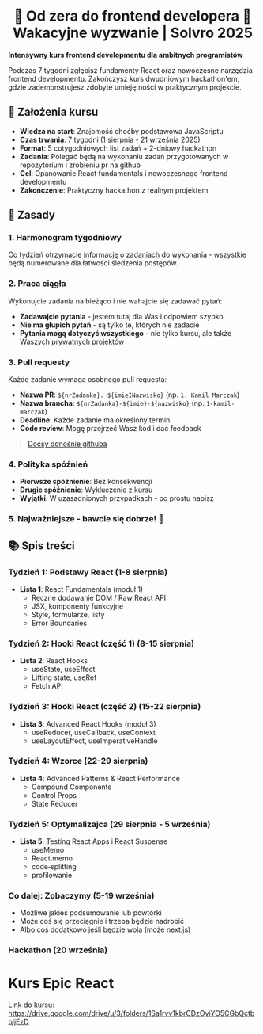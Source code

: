 <div>
  <h1 align="center">🌟 Od zera do frontend developera 🌟<br/>Wakacyjne wyzwanie | Solvro 2025</h1>
  <strong>
    Intensywny kurs frontend developmentu dla ambitnych programistów
  </strong>
  <p>
    Podczas 7 tygodni zgłębisz fundamenty React oraz nowoczesne narzędzia frontend developmentu.
    Zakończysz kurs dwudniowym hackathon'em, gdzie zademonstrujesz zdobyte umiejętności
    w praktycznym projekcie.
  </p>
</div>

## 🎯 Założenia kursu

- **Wiedza na start**: Znajomość choćby podstawowa JavaScriptu
- **Czas trwania**: 7 tygodni (1 sierpnia - 21 września 2025)
- **Format**: 5 cotygodniowych list zadań + 2-dniowy hackathon
- **Zadania**: Polegać będą na wykonaniu zadań przygotowanych w repozytorium i zrobieniu pr na github
- **Cel**: Opanowanie React fundamentals i nowoczesnego frontend developmentu
- **Zakończenie**: Praktyczny hackathon z realnym projektem

## 📖 Zasady

### 1. Harmonogram tygodniowy

Co tydzień otrzymacie informację o zadaniach do wykonania - wszystkie będą numerowane dla łatwości śledzenia postępów.

### 2. Praca ciągła

Wykonujcie zadania na bieżąco i nie wahajcie się zadawać pytań:

- **Zadawajcie pytania** - jestem tutaj dla Was i odpowiem szybko
- **Nie ma głupich pytań** - są tylko te, których nie zadacie
- **Pytania mogą dotyczyć wszystkiego** - nie tylko kursu, ale także Waszych prywatnych projektów

### 3. Pull requesty

Każde zadanie wymaga osobnego pull requesta:

- **Nazwa PR**: `${nrZadanka}. ${imieINazwisko}` (np. `1. Kamil Marczak`)
- **Nazwa brancha**: `${nrZadanka}-${imie}-${nazwisko}` (np. `1-kamil-marczak`)
- **Deadline**: Każde zadanie ma określony termin
- **Code review**: Mogę przejrzeć Wasz kod i dać feedback

> [Docsy odnośnie githuba](https://docs.solvro.pl/git-github/intro/5-github/)

### 4. Polityka spóźnień

- **Pierwsze spóźnienie**: Bez konsekwencji
- **Drugie spóźnienie**: Wykluczenie z kursu
- **Wyjątki**: W uzasadnionych przypadkach - po prostu napisz

### 5. Najważniejsze - bawcie się dobrze! 🎉

## 📚 Spis treści

### Tydzień 1: Podstawy React (1-8 sierpnia)

- **Lista 1**: React Fundamentals (moduł 1)
  - Ręczne dodawanie DOM / Raw React API
  - JSX, komponenty funkcyjne
  - Style, formularze, listy
  - Error Boundaries

### Tydzień 2: Hooki React (część 1) (8-15 sierpnia)

- **Lista 2**: React Hooks
  - useState, useEffect
  - Lifting state, useRef
  - Fetch API

### Tydzień 3: Hooki React (część 2) (15-22 sierpnia)

- **Lista 3**: Advanced React Hooks (moduł 3)
  - useReducer, useCallback, useContext
  - useLayoutEffect, useImperativeHandle

### Tydzień 4: Wzorce (22-29 sierpnia)

- **Lista 4**: Advanced Patterns & React Performance
  - Compound Components
  - Control Props
  - State Reducer

### Tydzień 5: Optymalizajca (29 sierpnia - 5 września)

- **Lista 5**: Testing React Apps i React Suspense
  - useMemo
  - React.memo
  - code‑splitting
  - profilowanie

### Co dalej: Zobaczymy (5-19 września)

- Możliwe jakieś podsumowanie lub powtórki
- Może coś się przeciągnie i trzeba będzie nadrobić
- Albo coś dodatkowo jeśli będzie wola (może next.js)

### Hackathon (20 września)

# Kurs Epic React

Link do kursu: https://drive.google.com/drive/u/3/folders/1Sa1rvv1kbrCDzOyiYO5CGbQctbbljEzD
